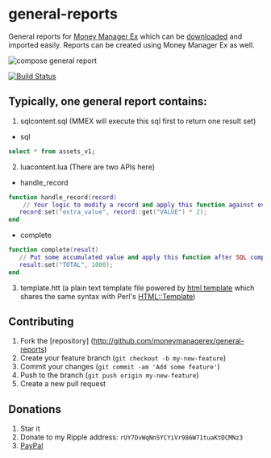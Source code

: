 general-reports
===============

General reports for [Money Manager Ex](https://sourceforge.net/projects/moneymanagerex/) which can be [downloaded](https://github.com/moneymanagerex/general-reports/releases/latest) and imported easily.
Reports can be created using Money Manager Ex as well.


![compose general report](https://raw.githubusercontent.com/moneymanagerex/moneymanagerex/master/doc/help/GRM.gif "compose general report")


[![Build Status](https://secure.travis-ci.org/moneymanagerex/general-reports.png)](http://travis-ci.org/moneymanagerex/general-reports)

Typically, one general report contains:
------------
1. sqlcontent.sql (MMEX will execute this sql first to return one result set)
  * sql
  ~~~sql
  select * from assets_v1;
  ~~~
2. luacontent.lua (There are two APIs here)
  * handle_record
  ~~~lua
  function handle_record(record)
      // Your logic to modify a record and apply this function against every record from SQL.
     record:set("extra_value", record::get("VALUE") * 2);
  end
  ~~~
  * complete
  ~~~lua
  function complete(result)
     // Put some accumulated value and apply this function after SQL completes.
     result:set("TOTAL", 1000);
  end
  ~~~
3. template.htt (a plain text template file powered by [html template](https://github.com/moneymanagerex/html-template) which shares the same syntax with Perl's [HTML::Template](http://search.cpan.org/~wonko/HTML-Template-2.95/lib/HTML/Template.pm))

## Contributing
1. Fork the [repository] (http://github.com/moneymanagerex/general-reports)
2. Create your feature branch (`git checkout -b my-new-feature`)
3. Commit your changes (`git commit -am 'Add some feature'`)
4. Push to the branch (`git push origin my-new-feature`)
5. Create a new pull request

## Donations
1. Star it
2. Donate to my Ripple address: `rUY7DvWqNnSYCYiVr986W71tuaKtDCMNz3` 
3. [PayPal](https://www.paypal.com/cgi-bin/webscr?cmd=_donations&business=moneymanagerex%40gmail%2ecom&lc=US&item_name=MoneyManagerEx&no_note=0&currency_code=USD&bn=PP%2dDonationsBF%3abtn_donateCC_LG%2egif%3aNonHostedGuest)
